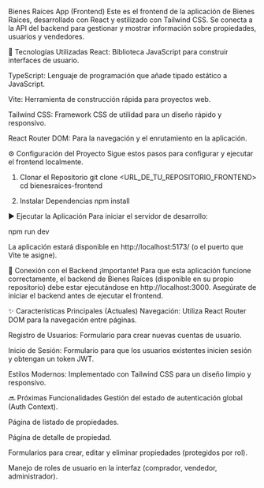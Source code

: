 Bienes Raíces App (Frontend)
Este es el frontend de la aplicación de Bienes Raíces, desarrollado con React y estilizado con Tailwind CSS. Se conecta a la API del backend para gestionar y mostrar información sobre propiedades, usuarios y vendedores.

🚀 Tecnologías Utilizadas
React: Biblioteca JavaScript para construir interfaces de usuario.

TypeScript: Lenguaje de programación que añade tipado estático a JavaScript.

Vite: Herramienta de construcción rápida para proyectos web.

Tailwind CSS: Framework CSS de utilidad para un diseño rápido y responsivo.

React Router DOM: Para la navegación y el enrutamiento en la aplicación.

⚙️ Configuración del Proyecto
Sigue estos pasos para configurar y ejecutar el frontend localmente.

1. Clonar el Repositorio
git clone <URL_DE_TU_REPOSITORIO_FRONTEND>
cd bienesraices-frontend

2. Instalar Dependencias
npm install

▶️ Ejecutar la Aplicación
Para iniciar el servidor de desarrollo:

npm run dev

La aplicación estará disponible en http://localhost:5173/ (o el puerto que Vite te asigne).

🤝 Conexión con el Backend
¡Importante! Para que esta aplicación funcione correctamente, el backend de Bienes Raíces (disponible en su propio repositorio) debe estar ejecutándose en http://localhost:3000. Asegúrate de iniciar el backend antes de ejecutar el frontend.

✨ Características Principales (Actuales)
Navegación: Utiliza React Router DOM para la navegación entre páginas.

Registro de Usuarios: Formulario para crear nuevas cuentas de usuario.

Inicio de Sesión: Formulario para que los usuarios existentes inicien sesión y obtengan un token JWT.

Estilos Modernos: Implementado con Tailwind CSS para un diseño limpio y responsivo.

🔜 Próximas Funcionalidades
Gestión del estado de autenticación global (Auth Context).

Página de listado de propiedades.

Página de detalle de propiedad.

Formularios para crear, editar y eliminar propiedades (protegidos por rol).

Manejo de roles de usuario en la interfaz (comprador, vendedor, administrador).